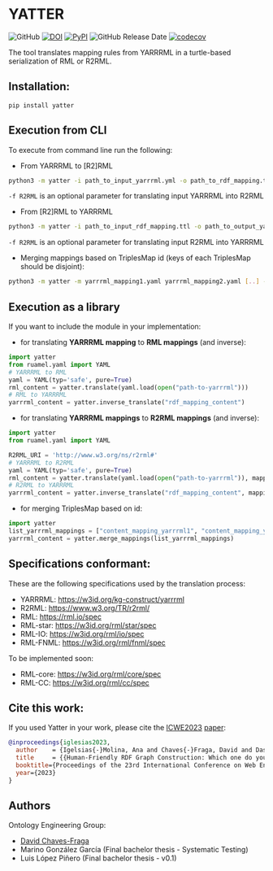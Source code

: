 # YATTER

![GitHub](https://img.shields.io/github/license/oeg-upm/yatter?style=flat)
[![DOI](https://zenodo.org/badge/DOI/10.5281/zenodo.7024501.svg)](https://doi.org/10.5281/zenodo.7024501)
[![PyPI](https://img.shields.io/pypi/v/yatter?style=flat)](https://pypi.org/project/yatter)
![GitHub Release Date](https://img.shields.io/github/release-date/oeg-upm/yatter)
[![codecov](https://codecov.io/gh/oeg-upm/yatter/branch/dev/graph/badge.svg?token=QUWCG214SG)](https://codecov.io/gh/oeg-upm/yatter)

The tool translates mapping rules from YARRRML in a turtle-based serialization of RML or R2RML.

## Installation:
```
pip install yatter
```

## Execution from CLI
To execute from command line run the following:

- From YARRRML to \[R2\]RML
```bash
python3 -m yatter -i path_to_input_yarrrml.yml -o path_to_rdf_mapping.ttl [-f R2RML]
```
`-f R2RML` is an optional parameter for translating input YARRRML into R2RML

- From \[R2\]RML to YARRRML 
```bash
python3 -m yatter -i path_to_input_rdf_mapping.ttl -o path_to_output_yarrrml.yml [-f R2RML]
```
`-f R2RML` is an optional parameter for translating input R2RML into YARRRML

- Merging mappings based on TriplesMap id (keys of each TriplesMap should be disjoint):
```bash
python3 -m yatter -m yarrrml_mapping1.yaml yarrrml_mapping2.yaml [..] -o path_to_output_yarrrml.yml
```

## Execution as a library

If you want to include the module in your implementation:
- for translating **YARRRML mapping** to **RML mappings** (and inverse):
```python
import yatter
from ruamel.yaml import YAML
# YARRRML to RML
yaml = YAML(typ='safe', pure=True)
rml_content = yatter.translate(yaml.load(open("path-to-yarrrml")))
# RML to YARRRML
yarrrml_content = yatter.inverse_translate("rdf_mapping_content")
```
- for translating **YARRRML mappings** to **R2RML mappings** (and inverse):
```python
import yatter
from ruamel.yaml import YAML

R2RML_URI = 'http://www.w3.org/ns/r2rml#'
# YARRRML to R2RML
yaml = YAML(typ='safe', pure=True)
rml_content = yatter.translate(yaml.load(open("path-to-yarrrml")), mapping_format=R2RML_URI)
# R2RML to YARRRML
yarrrml_content = yatter.inverse_translate("rdf_mapping_content", mapping_format=R2RML_URI)
```
- for merging TriplesMap based on id:
```python
import yatter
list_yarrrml_mappings = ["content_mapping_yarrrml1", "content_mapping_yarrrml1"]
yarrrml_content = yatter.merge_mappings(list_yarrrml_mappings)
```


## Specifications conformant:

These are the following specifications used by the translation process:
- YARRRML: https://w3id.org/kg-construct/yarrrml
- R2RML: https://www.w3.org/TR/r2rml/ 
- RML: https://rml.io/spec 
- RML-star: https://w3id.org/rml/star/spec
- RML-IO: https://w3id.org/rml/io/spec
- RML-FNML: https://w3id.org/rml/fnml/spec

To be implemented soon:
- RML-core: https://w3id.org/rml/core/spec 
- RML-CC: https://w3id.org/rml/cc/spec

## Cite this work:
If you used Yatter in your work, please cite the [ICWE2023](https://icwe2023.webengineering.org/program/) [paper](http://davidchavesfraga.com/outcomes/papers/2023/iglesias2023yatter.pdf):

```bib
@inproceedings{iglesias2023,
  author    = {Igelsias{-}Molina, Ana and Chaves{-}Fraga, David and Dasoulas, Ioannis and Dimou, Anastasia},
  title     = {{Human-Friendly RDF Graph Construction: Which one do you chose?}},
  booktitle={Proceedings of the 23rd International Conference on Web Engineering},
  year={2023}
}
```

## Authors
Ontology Engineering Group:
- [David Chaves-Fraga](mailto:david.chaves@upm.es)
- Marino González García (Final bachelor thesis - Systematic Testing)
- Luis López Piñero (Final bachelor thesis - v0.1)



